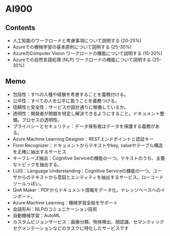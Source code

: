 # AI900
## Contents
- 人工知能のワークロードと考慮事項について説明する (20-25%)
- Azureでの機械学習の基本原則について説明する (25-30%)
- AzureのComputer Vision ワークロードの機能について説明する (15-20%)
- Azureでの自然言語処理 (NLP) ワークロードの機能について説明する (25-30%)
## Memo
- 包括性：すべの人種や経験を考慮することを義務付ける。
- 公平性：すべての人を公平に扱うことを義務つける。
- 信頼性と安全性：サービスが設計通りに稼働しているか。
- 透明性：開発者が問題を特定し解決できるようにすること。ドキュメント整備。プロセスの透明性。
- プライバシーとセキュリティ：データ保有者はデータを保護する義務がある。
- Azure Machine Learning Designer：RESTエンドポイントと認証キー
- Form Recognizer：ドキュメントからテキストやkey, valueやテーブル構造を正確に抽出するサービス
- キーフレーズ抽出：Cognitive Serviceの機能の一つ。テキストのうち、主要なトピックを抽出する。
- LUIS：Language Understanding：Cognitive Serviceの機能の一つ。ユーザからのテキストから意図とエンティティを抽出するサービス。ローコードツールっぽい。
- QnA Maker：PDFからドキュメント情報をデータ化。ナレッジベースへのインポート。
- Azure Machine Learning：機械学習全般をサポート
- 会話形AI：NLPのコミュニケーション技術
- 自動機械学習：AutoML
- カスタムビジョンサービス：画像分類、物体検出、顔認識、セマンティックセグメンテーションなどのタスクに特化したサービスです